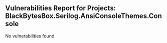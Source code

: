 ## Vulnerabilities Report for Projects: BlackBytesBox.Serilog.AnsiConsoleThemes.Console

No vulnerabilities found.
